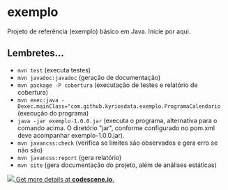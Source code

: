 # exemplo
Projeto de referência (exemplo) básico em Java. Inicie por aqui.


## Lembretes...
- `mvn test` (executa testes)
- `mvn javadoc:javadoc` (geração de documentação)
- `mvn package -P cobertura` (executação de testes e relatório de cobertura)
- `mvn exec:java -Dexec.mainClass="com.github.kyriosdata.exemplo.ProgramaCalendario` (execução do programa)
- `java -jar exemplo-1.0.0.jar` (executa o programa, alternativa para o comando acima. O diretório "jar", conforme configurado no pom.xml deve acompanhar exemplo-1.0.0.jar).
- `mvn javancss:check` (verifica se limites são observados e gera erro se não são)
- `mvn javancss:report` (gera relatório)
- `mvn site` (gera documentação do projeto, além de análises estáticas)

[![](https://codescene.io/projects/1157/status.svg) Get more details at **codescene.io**.](https://codescene.io/projects/1157/jobs/latest-successful/results)
